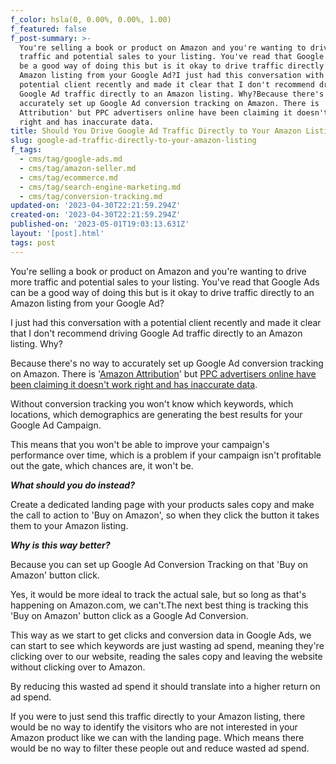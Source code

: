 ```yaml
---
f_color: hsla(0, 0.00%, 0.00%, 1.00)
f_featured: false
f_post-summary: >-
  You're selling a book or product on Amazon and you're wanting to drive more
  traffic and potential sales to your listing. You've read that Google Ads can
  be a good way of doing this but is it okay to drive traffic directly to an
  Amazon listing from your Google Ad?I just had this conversation with a
  potential client recently and made it clear that I don't recommend driving
  Google Ad traffic directly to an Amazon listing. Why?Because there's no way to
  accurately set up Google Ad conversion tracking on Amazon. There is 'Amazon
  Attribution' but PPC advertisers online have been claiming it doesn't work
  right and has inaccurate data.
title: Should You Drive Google Ad Traffic Directly to Your Amazon Listing?
slug: google-ad-traffic-directly-to-your-amazon-listing
f_tags:
  - cms/tag/google-ads.md
  - cms/tag/amazon-seller.md
  - cms/tag/ecommerce.md
  - cms/tag/search-engine-marketing.md
  - cms/tag/conversion-tracking.md
updated-on: '2023-04-30T22:21:59.294Z'
created-on: '2023-04-30T22:21:59.294Z'
published-on: '2023-05-01T19:03:13.631Z'
layout: '[post].html'
tags: post
---
```


You're selling a book or product on Amazon and you're wanting to drive more traffic and potential sales to your listing. You've read that Google Ads can be a good way of doing this but is it okay to drive traffic directly to an Amazon listing from your Google Ad?

I just had this conversation with a potential client recently and made it clear that I don't recommend driving Google Ad traffic directly to an Amazon listing. Why?

Because there's no way to accurately set up Google Ad conversion tracking on Amazon. There is '[Amazon Attribution](https://advertising.amazon.com/solutions/products/amazon-attribution?ref=freak.marketing)' but [PPC advertisers online have been claiming it doesn't work right and has inaccurate data](https://www.reddit.com/r/FulfillmentByAmazon/comments/ouzvf7/any_thoughts_on_amazon_attribution_aka_measure/?ref=freak.marketing).

Without conversion tracking you won't know which keywords, which locations, which demographics are generating the best results for your Google Ad Campaign.

This means that you won't be able to improve your campaign's performance over time, which is a problem if your campaign isn't profitable out the gate, which chances are, it won't be.

**_What should you do instead?_**

Create a dedicated landing page with your products sales copy and make the call to action to 'Buy on Amazon', so when they click the button it takes them to your Amazon listing.

**_Why is this way better?_**

Because you can set up Google Ad Conversion Tracking on that 'Buy on Amazon' button click.

Yes, it would be more ideal to track the actual sale, but so long as that's happening on Amazon.com, we can't.The next best thing is tracking this 'Buy on Amazon' button click as a Google Ad Conversion.

This way as we start to get clicks and conversion data in Google Ads, we can start to see which keywords are just wasting ad spend, meaning they're clicking over to our website, reading the sales copy and leaving the website without clicking over to Amazon.

By reducing this wasted ad spend it should translate into a higher return on ad spend.

If you were to just send this traffic directly to your Amazon listing, there would be no way to identify the visitors who are not interested in your Amazon product like we can with the landing page. Which means there would be no way to filter these people out and reduce wasted ad spend.
